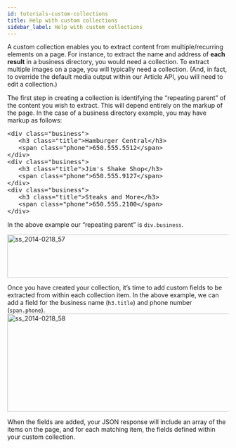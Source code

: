 ```yaml
---
id: tutorials-custom-collections
title: Help with custom collections
sidebar_label: Help with custom collections
---
```


<div class="entry-content">
		<p>A custom collection enables you to extract content from multiple/recurring elements on a page. For instance, to extract the name and address of <strong>each result</strong> in a business directory, you would need a collection. To extract multiple images on a page, you will typically need a collection. (And, in fact, to override the default media output within our Article API, you will need to edit a collection.)</p>
<p>The first step in creating a collection is identifying the “repeating parent” of the content you wish to extract. This will depend entirely on the markup of the page. In the case of a business directory example, you may have markup as follows:</p>
<pre>&lt;div class="business"&gt;
   &lt;h3 class="title"&gt;Hamburger Central&lt;/h3&gt;
   &lt;span class="phone"&gt;650.555.5512&lt;/span&gt;
&lt;/div&gt;
&lt;div class="business"&gt;
   &lt;h3 class="title"&gt;Jim's Shake Shop&lt;/h3&gt;
   &lt;span class="phone"&gt;650.555.9127&lt;/span&gt;
&lt;/div&gt;
&lt;div class="business"&gt;
   &lt;h3 class="title"&gt;Steaks and More&lt;/h3&gt;
   &lt;span class="phone"&gt;650.555.2100&lt;/span&gt;
&lt;/div&gt;</pre>
<p>In the above example our “repeating parent” is <code>div.business</code>.</p>
<p><a href="https://support.diffbot.com/wp-content/uploads/2014/02/ss_2014-0218_57.png"><img class="aligncenter size-full wp-image-76" alt="ss_2014-0218_57" src="/docs/img/ss_2014-0218_57.png" width="674" height="98" srcset="https://support.diffbot.com/wp-content/uploads/2014/02/ss_2014-0218_57.png 674w, https://support.diffbot.com/wp-content/uploads/2014/02/ss_2014-0218_57-300x43.png 300w" sizes="(max-width: 674px) 100vw, 674px"></a></p>
<p>Once you have created your collection, it’s time to add custom fields to be extracted from within each collection item. In the above example, we can add a field for the business name (<code>h3.title</code>) and phone number (<code>span.phone</code>).<br>
<a href="https://support.diffbot.com/wp-content/uploads/2014/02/ss_2014-0218_58.png"><img src="/docs/img/ss_2014-0218_58.png" alt="ss_2014-0218_58" width="850" height="223" class="aligncenter size-full wp-image-78" srcset="https://support.diffbot.com/wp-content/uploads/2014/02/ss_2014-0218_58.png 850w, https://support.diffbot.com/wp-content/uploads/2014/02/ss_2014-0218_58-300x78.png 300w" sizes="(max-width: 850px) 100vw, 850px"></a></p>
<p>When the fields are added, your JSON response will include an array of the items on the page, and for each matching item, the fields defined within your custom collection.</p>
			</div>
